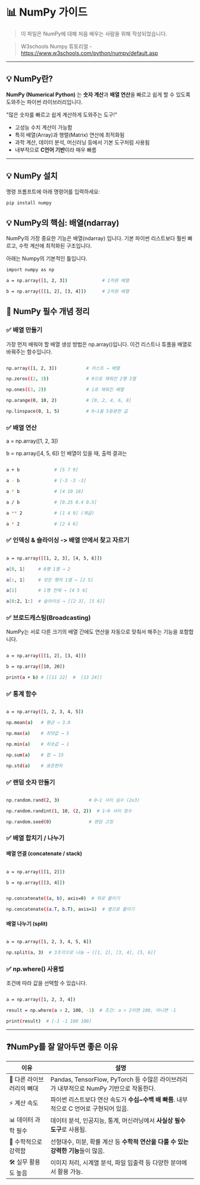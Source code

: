 # 📊 NumPy 가이드

> 이 파일은 NumPy에 대해 처음 배우는 사람을 위해 작성되었습니다.

> W3schools Numpy 튜토리얼 - https://www.w3schools.com/python/numpy/default.asp 

---

## 💡 NumPy란?

**NumPy (Numerical Python)** 는 **숫자 계산**과 **배열 연산**을 빠르고 쉽게 할 수 있도록 도와주는 파이썬 라이브러리입니다.

"많은 숫자를 빠르고 쉽게 계산하게 도와주는 도구!"

- 고성능 수치 계산이 가능함
- 특히 배열(Array)과 행렬(Matrix) 연산에 최적화됨
- 과학 계산, 데이터 분석, 머신러닝 등에서 기본 도구처럼 사용됨
- 내부적으로 **C언어 기반**이라 매우 빠름

---

## 💡 NumPy 설치
명령 프롬프트에 아래 명령어를 입력하세요:

```bash
pip install numpy
```



## 💡 NumPy의 핵심: 배열(ndarray)
NumPy의 가장 중요한 기능은 배열(ndarray) 입니다. 기본 파이썬 리스트보다 훨씬 빠르고, 수학 계산에 최적화된 구조입니다.

아래는 Numpy의 기본적인 틀입니다.

```bash
import numpy as np

a = np.array([1, 2, 3])             # 1차원 배열

b = np.array([[1, 2], [3, 4]])      # 2차원 배열
```

## 🔑 NumPy 필수 개념 정리

### ✅ 배열 만들기
가장 먼저 배워야 할 배열 생성 방법은 np.array()입니다.
이건 리스트나 튜플을 배열로 바꿔주는 함수입니다.

```bash

np.array([1, 2, 3])           # 리스트 → 배열

np.zeros((2, 3))              # 0으로 채워진 2행 3열

np.ones((3, 2))               # 1로 채워진 배열

np.arange(0, 10, 2)           # [0, 2, 4, 6, 8]

np.linspace(0, 1, 5)          # 0~1을 5등분한 값

```

### ✅ 배열 연산

a = np.array([1, 2, 3])

b = np.array([4, 5, 6]) 인 배열이 있을 때, 출력 결과는

```bash

a + b             # [5 7 9]

a - b             # [-3 -3 -3]

a * b             # [4 10 18]

a / b             # [0.25 0.4 0.5]

a ** 2            # [1 4 9] (제곱)

a * 2             # [2 4 6]

```


### ✅ 인덱싱 & 슬라이싱 -> 배열 안에서 찾고 자르기

```bash

a = np.array([[1, 2, 3], [4, 5, 6]])

a[0, 1]     # 0행 1열 → 2

a[:, 1]     # 모든 행의 1열 → [2 5]

a[1]        # 1행 전체 → [4 5 6]

a[0:2, 1:]  # 슬라이싱 → [[2 3], [5 6]]

```

### ✅ 브로드캐스팅(Broadcasting)
NumPy는 서로 다른 크기의 배열 간에도 연산을 자동으로 맞춰서 해주는 기능을 포함합니다.

```bash

a = np.array([[1, 2], [3, 4]])

b = np.array([10, 20])

print(a + b) # [[11 22]  #  [13 24]]

```

### ✅ 통계 함수 

```bash

a = np.array([1, 2, 3, 4, 5])

np.mean(a)   # 평균 → 3.0

np.max(a)    # 최댓값 → 5

np.min(a)    # 최솟값 → 1

np.sum(a)    # 합 → 15

np.std(a)    # 표준편차
```

### ✅ 랜덤 숫자 만들기

```bash

np.random.rand(2, 3)           # 0~1 사이 실수 (2x3)

np.random.randint(1, 10, (2, 2))  # 1~9 사이 정수

np.random.seed(0)              # 랜덤 고정

```

### ✅ 배열 합치기 / 나누기
#### 배열 연결 (concatenate / stack)

```bash

a = np.array([[1, 2]])

b = np.array([[3, 4]])


np.concatenate((a, b), axis=0)  # 위로 붙이기

np.concatenate((a.T, b.T), axis=1)  # 옆으로 붙이기

```

#### 배열 나누기 (split)
```bash

a = np.array([1, 2, 3, 4, 5, 6])

np.split(a, 3)  # 3조각으로 나눔 → [[1, 2], [3, 4], [5, 6]]

```

### ✅ np.where() 사용법
조건에 따라 값을 선택할 수 있습니다.

```bash

a = np.array([1, 2, 3, 4])

result = np.where(a > 2, 100, -1)  # 조건: a > 2이면 100, 아니면 -1

print(result)  # [-1 -1 100 100]

```







---

## ❓NumPy를 잘 알아두면 좋은 이유

| 이유 | 설명 |
|------|------|
| 🧱 다른 라이브러리의 뼈대 | Pandas, TensorFlow, PyTorch 등 수많은 라이브러리가 내부적으로 NumPy 기반으로 작동한다. |
| ⚡ 계산 속도 | 파이썬 리스트보다 연산 속도가 **수십~수백 배 빠름**. 내부적으로 C 언어로 구현되어 있음. |
| 📊 데이터 과학 필수 | 데이터 분석, 인공지능, 통계, 머신러닝에서 **사실상 필수 도구**로 사용됨. |
| 🧠 수학적으로 강력함 | 선형대수, 미분, 확률 계산 등 **수학적 연산을 다룰 수 있는 강력한 기능**들이 많음. |
| 🛠️ 실무 활용도 높음 | 이미지 처리, 시계열 분석, 파일 입출력 등 다양한 분야에서 활용 가능. |








